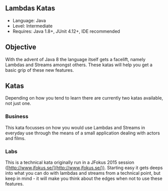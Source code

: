 Lambdas Katas
-------------

+ Language: Java
+ Level: Intermediate
+ Requires: Java 1.8+, JUnit 4.12+, IDE recommended

## Objective

With the advent of Java 8 the language itself gets a facelift, namely Lambdas and Streams amongst others. These katas will help you get a basic grip of these new features.

## Katas

Depending on how you tend to learn there are currently two katas available, not just one.

### Business

This kata focusses on how you would use Lambdas and Streams in everyday use through the means of a small application dealing with actors and films.

### Labs

This is a technical kata originally run in a JFokus 2015  session ([http://www.jfokus.se/](http://www.jfokus.se/)). Starting easy it gets deeps into what you can do with lambdas and streams from a technical point, but keep in mind - it will make you think about the edges when not to use these features.